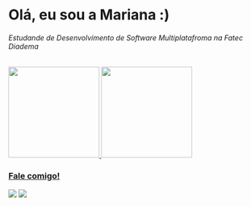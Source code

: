 <h1>Olá, eu sou a Mariana :) </h1>

<h6>Estudande de Desenvolvimento de Software Multiplatafroma na Fatec Diadema</h6>

<div>
<a href="https://github.com/Marigsiqueira">
<img loading="lazy" height="180em" src="https://github-readme-stats.vercel.app/api/top-langs/?username=Marigsiqueira&layout=compact&langs_count=7&theme=onedark"/>
<img loading="lazy" height="180em" src="https://github-readme-stats.vercel.app/api?username=Marigsiqueira&show_icons=true&theme=onedark&include_all_commits=true&count_private=true"/>
</div>

<div>
<h3>Fale comigo!</h3>
<a href = "mailto:mgsmariana123@gmail.com"><img loading="lazy" src="https://img.shields.io/badge/Gmail-D14836?style=for-the-badge&logo=gmail&logoColor=white" target="_blank"></a>
<a href="https://www.linkedin.com/in/mariana-gon%C3%A7alves-398315223/" target="_blank"><img loading="lazy" src="https://img.shields.io/badge/-LinkedIn-%230077B5?style=for-the-badge&logo=linkedin&logoColor=white" target="_blank"></a>   
</div>




<!---
Marigsiqueira/Marigsiqueira is a ✨ special ✨ repository because its `README.md` (this file) appears on your GitHub profile.
You can click the Preview link to take a look at your changes.
--->
